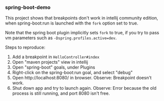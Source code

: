 ### spring-boot-demo

This project shows that breakpoints don't work in intellij community edition,
when spring-boot:run is launched with the `fork` option set to true.

Note that the spring boot plugin implicitly sets `fork` to true, if you try to
pass vm parameters such as `-Dspring.profiles.active=dev`.  

Steps to reproduce:

1. Add a breakpoint in `HelloController#index`
1. Open "maven projects" view in intellij
1. Open "spring-boot" goals, under Plugins
1. Right-click on the spring-boot:run goal, and select "debug"
1. Open http://localhost:8080/ in browser. 
   Observe: Breakpoint doesn't work.
1. Shut down app and try to launch again. 
   Observe: Error because the old process is still running, and port 8080 isn't free.
